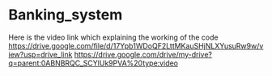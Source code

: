 # Banking_system
Here is the video link which explaining the working of the code
https://drive.google.com/file/d/17Ypb1WDoQF2LttMKauSHjNLXYusuRw9w/view?usp=drive_link
https://drive.google.com/drive/my-drive?q=parent:0ABNBRQC_SCYlUk9PVA%20type:video
